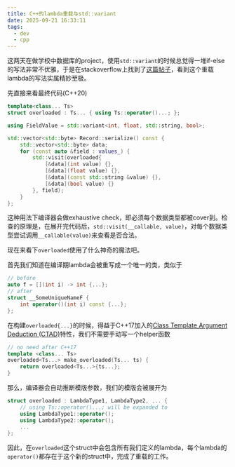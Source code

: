 ```yaml
---
title: C++的lambda重载与std::variant
date: 2025-09-21 16:33:11
tags: 
  - dev
  - cpp
---
```


这两天在做学校中数据库的project，使用`std::variant`的时候总觉得一堆if-else的写法非常不优雅，于是在stackoverflow上找到了[这篇帖子](https://stackoverflow.com/questions/78948483/runtime-type-info-for-accessing-stdvariant-data)，看到这个重载lambda的写法实属精妙至极。

先直接来看最终代码(C++20)

```cpp
template<class... Ts>
struct overloaded : Ts... { using Ts::operator()...; };

using FieldValue = std::variant<int, float, std::string, bool>;

std::vector<std::byte> Record::serialize() const {
	std::vector<std::byte> data;
	for (const auto &field : values_) {
		std::visit(overloaded{
		    [&data](int value) {},
		    [&data](float value) {},
		    [&data](const std::string &value) {},
		    [&data](bool value) {}
        }, field);
    }
};
```

这种用法下编译器会做exhaustive check，即必须每个数据类型都被cover到。检查的原理是，在展开完代码后，`std::visit(__callable, value)`，对每个数据类型尝试调用`__callable(value)`来查看是否合法。

现在来看下`overloaded`使用了什么神奇的魔法吧。

首先我们知道在编译期lambda会被重写成一个唯一的类，类似于
```cpp
// before
auto f = [](int i) -> int {...};
// after
struct __SomeUniqueNameF {
    int operator()(int i) const {...};
};
```

在构建`overloaded{...}`的时候，得益于C++17加入的[Class Template Argument Deduction (CTAD)](https://en.cppreference.com/w/cpp/language/class_template_argument_deduction.html)特性，我们不需要手动写一个helper函数

```cpp
// no need after C++17
template <class... Ts>
overloaded<Ts...> make_overloaded(Ts... ts) {
    return overloaded<Ts...>{ts...};
}
```

那么，编译器会自动推断模版参数，我们的模版会被展开为
```cpp
struct overloaded : LambdaType1, LambdaType2, ... {
    // using Ts::operator()...; will be expanded to
    using LambdaType1::operator();
    using LambdaType2::operator();
    ...
};
```

因此，在`overloaded`这个struct中会包含所有我们定义的lambda，每个lambda的`operator()`都存在于这个新的struct中，完成了重载的工作。